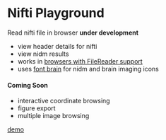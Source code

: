 # Nifti Playground

Read nifti file in browser **under development**

 - view header details for nifti
 - view nidm results
 - works in [browsers with FileReader support](http://caniuse.com/#feat=filereader)
 - uses [font brain](vsoch.github.io/font-brain) for nidm and brain imaging icons

#### Coming Soon

 - interactive coordinate browsing
 - figure export
 - multiple image browsing

[demo](http://vsoch.github.io/nifti-drop)
